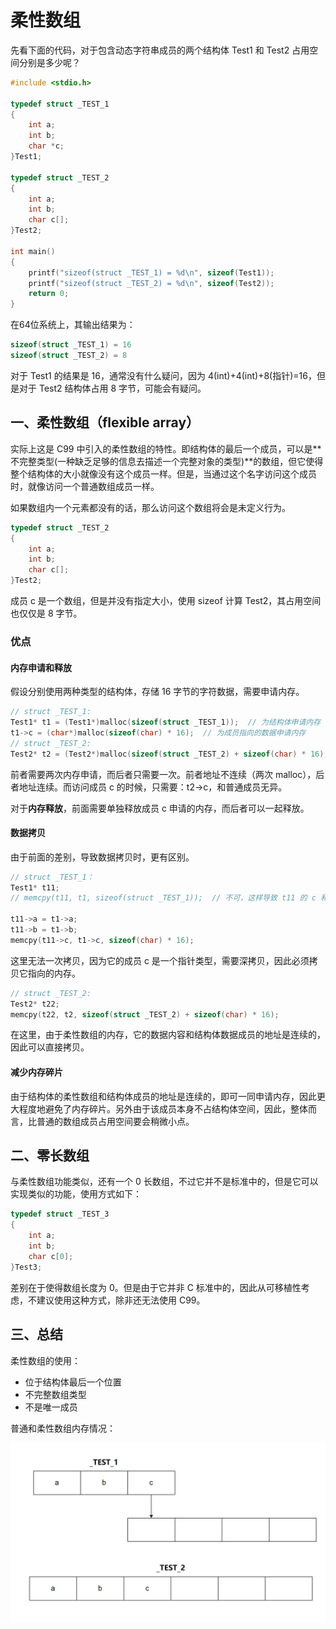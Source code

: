 # 柔性数组

先看下面的代码，对于包含动态字符串成员的两个结构体 Test1 和 Test2 占用空间分别是多少呢？

```c
#include <stdio.h>

typedef struct _TEST_1
{
	int a;
	int b;
	char *c;
}Test1;

typedef struct _TEST_2
{
	int a;
	int b;
	char c[];
}Test2;

int main()
{
	printf("sizeof(struct _TEST_1) = %d\n", sizeof(Test1));
	printf("sizeof(struct _TEST_2) = %d\n", sizeof(Test2));
	return 0;
}
```

在64位系统上，其输出结果为：

```c
sizeof(struct _TEST_1) = 16
sizeof(struct _TEST_2) = 8
```

对于 Test1 的结果是 16，通常没有什么疑问，因为 4(int)+4(int)+8(指针)=16，但是对于 Test2 结构体占用 8 字节，可能会有疑问。

## 一、柔性数组（flexible array）

实际上这是 C99 中引入的柔性数组的特性。即结构体的最后一个成员，可以是**不完整类型(一种缺乏足够的信息去描述一个完整对象的类型)**的数组，但它使得整个结构体的大小就像没有这个成员一样。但是，当通过这个名字访问这个成员时，就像访问一个普通数组成员一样。

如果数组内一个元素都没有的话，那么访问这个数组将会是未定义行为。

```c
typedef struct _TEST_2
{
	int a;
	int b;
	char c[];
}Test2;
```

成员 c 是一个数组，但是并没有指定大小，使用 sizeof 计算 Test2，其占用空间也仅仅是 8 字节。

### 优点

#### 内存申请和释放

假设分别使用两种类型的结构体，存储 16 字节的字符数据，需要申请内存。

```c
// struct _TEST_1:
Test1* t1 = (Test1*)malloc(sizeof(struct _TEST_1));  // 为结构体申请内存
t1->c = (char*)malloc(sizeof(char) * 16);  // 为成员指向的数据申请内存
// struct _TEST_2:
Test2* t2 = (Test2*)malloc(sizeof(struct _TEST_2) + sizeof(char) * 16);
```

前者需要两次内存申请，而后者只需要一次。前者地址不连续（两次 malloc），后者地址连续。而访问成员 c 的时候，只需要：t2->c，和普通成员无异。

对于**内存释放**，前面需要单独释放成员 c 申请的内存，而后者可以一起释放。

#### 数据拷贝

由于前面的差别，导致数据拷贝时，更有区别。

```c
// struct _TEST_1：
Test1* t11;
// memcpy(t11, t1, sizeof(struct _TEST_1));  // 不可，这样导致 t11 的 c 和 t1 的 c 指向同一片内存区域。（浅拷贝）

t11->a = t1->a;
t11->b = t1->b;
memcpy(t11->c, t1->c, sizeof(char) * 16);
```

这里无法一次拷贝，因为它的成员 c 是一个指针类型，需要深拷贝，因此必须拷贝它指向的内存。

```c
// struct _TEST_2:
Test2* t22;
memcpy(t22, t2, sizeof(struct _TEST_2) + sizeof(char) * 16);
```

在这里，由于柔性数组的内存，它的数据内容和结构体数据成员的地址是连续的，因此可以直接拷贝。

#### 减少内存碎片

由于结构体的柔性数组和结构体成员的地址是连续的，即可一同申请内存，因此更大程度地避免了内存碎片。另外由于该成员本身不占结构体空间，因此，整体而言，比普通的数组成员占用空间要会稍微小点。

## 二、零长数组

与柔性数组功能类似，还有一个 0 长数组，不过它并不是标准中的，但是它可以实现类似的功能，使用方式如下：

```c
typedef struct _TEST_3
{
	int a;
	int b;
	char c[0];
}Test3;
```

差别在于使得数组长度为 0。但是由于它并非 C 标准中的，因此从可移植性考虑，不建议使用这种方式，除非还无法使用 C99。

## 三、总结

柔性数组的使用：

- 位于结构体最后一个位置
- 不完整数组类型
- 不是唯一成员

普通和柔性数组内存情况：

![img](Photo\柔性数组.png)

